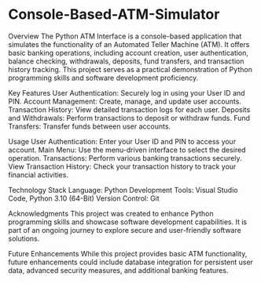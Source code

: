 # Console-Based-ATM-Simulator
Overview
The Python ATM Interface is a console-based application that simulates the functionality of an Automated Teller Machine (ATM). It offers basic banking operations, including account creation, user authentication, balance checking, withdrawals, deposits, fund transfers, and transaction history tracking. This project serves as a practical demonstration of Python programming skills and software development proficiency.

Key Features
User Authentication: Securely log in using your User ID and PIN.
Account Management: Create, manage, and update user accounts.
Transaction History: View detailed transaction logs for each user.
Deposits and Withdrawals: Perform transactions to deposit or withdraw funds.
Fund Transfers: Transfer funds between user accounts.

Usage
User Authentication: Enter your User ID and PIN to access your account.
Main Menu: Use the menu-driven interface to select the desired operation.
Transactions: Perform various banking transactions securely.
View Transaction History: Check your transaction history to track your financial activities.

Technology Stack
Language: Python
Development Tools: Visual Studio Code, Python 3.10 (64-Bit)
Version Control: Git

Acknowledgments
This project was created to enhance Python programming skills and showcase software development capabilities. It is part of an ongoing journey to explore secure and user-friendly software solutions.

Future Enhancements
While this project provides basic ATM functionality, future enhancements could include database integration for persistent user data, advanced security measures, and additional banking features.
